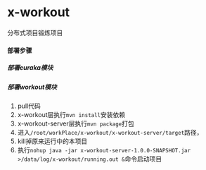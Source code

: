 # x-workout
分布式项目锻炼项目

#### 部署步骤
##### 部署euraka模块
##### 部署workout模块
1. pull代码
1. x-workout层执行`mvn install`安装依赖
1. x-workout-server层执行`mvn package`打包
1. 进入`/root/workPlace/x-workout/x-workout-server/target`路径，
1. kill掉原来运行中的本项目
1. 执行`nohup java -jar x-workout-server-1.0.0-SNAPSHOT.jar >/data/log/x-workout/running.out &`命令启动项目

